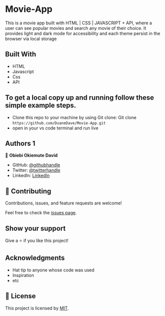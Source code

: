 # Movie-App
This is a movie app built with HTML | CSS | JAVASCRIPT + API, where a user can see popular movies and search any movie of their choice. It provides light and dark mode for accessibility and each theme persist in the browser via local storage


## Built With

- HTML
- Javascript
- Css
- API

## To get a local copy up and running follow these simple example steps.

- Clone this repo to your machine by using Git clone: Git clone `https://github.com/DuaneDave/Movie-App.git`
- open in your vs code terminal and run live 


## Authors 1

👤 **Obiebi Okiemute David**

- GitHub: [@githubhandle](https://github.com/DuaneDave)
- Twitter: [@twitterhandle](https://twitter.com/dave_duane)
- LinkedIn: [LinkedIn](https://www.linkedin.com/in/okiemute-david-obiebi-6b4a6a230/)

## 🤝 Contributing

Contributions, issues, and feature requests are welcome!

Feel free to check the [issues page](https://github.com/DuaneDave/Movie-App/issues).

## Show your support

Give a ⭐️ if you like this project!

## Acknowledgments

- Hat tip to anyone whose code was used
- Inspiration
- etc

## 📝 License

This project is licensed by [MIT](./LICENSE).
